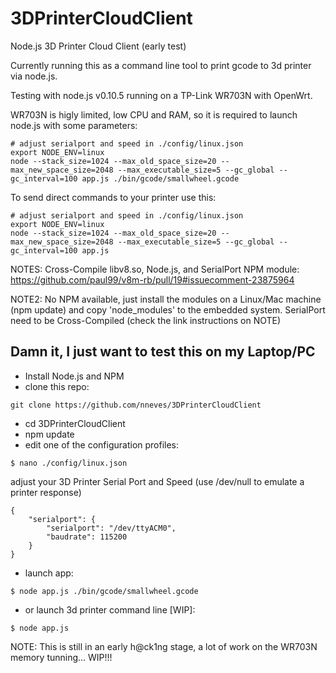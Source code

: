 3DPrinterCloudClient
====================

Node.js 3D Printer Cloud Client (early test)

Currently running this as a command line tool to print gcode to 3d printer via node.js.

Testing with node.js v0.10.5 running on a TP-Link WR703N with OpenWrt.

WR703N is higly limited, low CPU and RAM, so it is required to launch node.js with some parameters:
```
# adjust serialport and speed in ./config/linux.json
export NODE_ENV=linux
node --stack_size=1024 --max_old_space_size=20 --max_new_space_size=2048 --max_executable_size=5 --gc_global --gc_interval=100 app.js ./bin/gcode/smallwheel.gcode
```

To send direct commands to your printer use this:
```
# adjust serialport and speed in ./config/linux.json
export NODE_ENV=linux
node --stack_size=1024 --max_old_space_size=20 --max_new_space_size=2048 --max_executable_size=5 --gc_global --gc_interval=100 app.js
```

NOTES: Cross-Compile libv8.so, Node.js, and SerialPort NPM module:
https://github.com/paul99/v8m-rb/pull/19#issuecomment-23875964

NOTE2: No NPM available, just install the modules on a Linux/Mac machine (npm update) and copy 'node_modules' to the embedded system. SerialPort need to be Cross-Compiled (check the link instructions on NOTE)


Damn it, I just want to test this on my Laptop/PC
-------------------------------------------------
- Install Node.js and NPM
- clone this repo: 
```
git clone https://github.com/nneves/3DPrinterCloudClient
```
- cd 3DPrinterCloudClient
- npm update
- edit one of the configuration profiles:
```
$ nano ./config/linux.json

```

adjust your 3D Printer Serial Port and Speed (use /dev/null to emulate a printer response) 
```
{
    "serialport": {
        "serialport": "/dev/ttyACM0", 
        "baudrate": 115200
    }        
}
```
- launch app:
```
$ node app.js ./bin/gcode/smallwheel.gcode
```

- or launch 3d printer command line [WIP]:
```
$ node app.js
```

NOTE: This is still in an early h@ck1ng stage, a lot of work on the WR703N memory tunning... WIP!!!